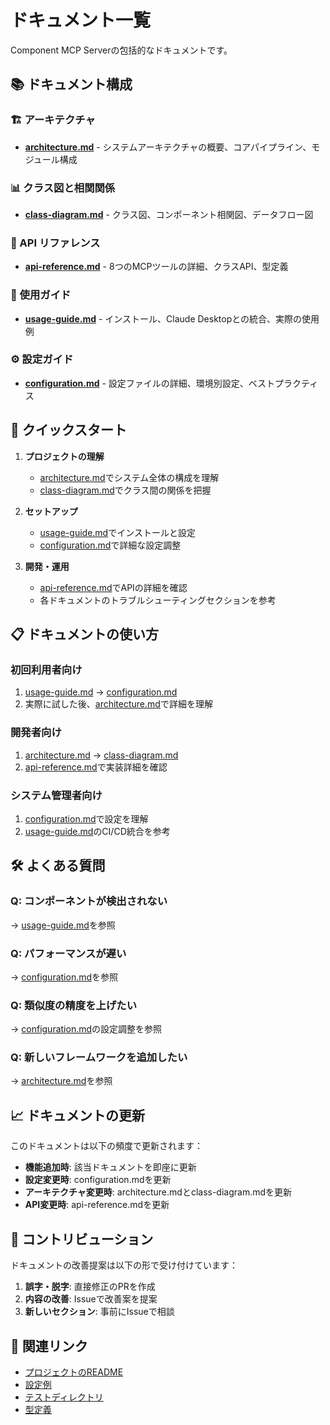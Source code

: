 # ドキュメント一覧

Component MCP Serverの包括的なドキュメントです。

## 📚 ドキュメント構成

### 🏗️ アーキテクチャ
- **[architecture.md](./architecture.md)** - システムアーキテクチャの概要、コアパイプライン、モジュール構成

### 📊 クラス図と相関関係
- **[class-diagram.md](./class-diagram.md)** - クラス図、コンポーネント相関図、データフロー図

### 🔧 API リファレンス
- **[api-reference.md](./api-reference.md)** - 8つのMCPツールの詳細、クラスAPI、型定義

### 📖 使用ガイド
- **[usage-guide.md](./usage-guide.md)** - インストール、Claude Desktopとの統合、実際の使用例

### ⚙️ 設定ガイド
- **[configuration.md](./configuration.md)** - 設定ファイルの詳細、環境別設定、ベストプラクティス

## 🚀 クイックスタート

1. **プロジェクトの理解**
   - [architecture.md](./architecture.md)でシステム全体の構成を理解
   - [class-diagram.md](./class-diagram.md)でクラス間の関係を把握

2. **セットアップ**
   - [usage-guide.md](./usage-guide.md)でインストールと設定
   - [configuration.md](./configuration.md)で詳細な設定調整

3. **開発・運用**
   - [api-reference.md](./api-reference.md)でAPIの詳細を確認
   - 各ドキュメントのトラブルシューティングセクションを参考

## 📋 ドキュメントの使い方

### 初回利用者向け
1. [usage-guide.md](./usage-guide.md) → [configuration.md](./configuration.md)
2. 実際に試した後、[architecture.md](./architecture.md)で詳細を理解

### 開発者向け
1. [architecture.md](./architecture.md) → [class-diagram.md](./class-diagram.md)
2. [api-reference.md](./api-reference.md)で実装詳細を確認

### システム管理者向け
1. [configuration.md](./configuration.md)で設定を理解
2. [usage-guide.md](./usage-guide.md)のCI/CD統合を参考

## 🛠️ よくある質問

### Q: コンポーネントが検出されない
→ [usage-guide.md](./usage-guide.md#トラブルシューティング)を参照

### Q: パフォーマンスが遅い
→ [configuration.md](./configuration.md#パフォーマンスチューニング)を参照

### Q: 類似度の精度を上げたい
→ [configuration.md](./configuration.md#similarity)の設定調整を参照

### Q: 新しいフレームワークを追加したい
→ [architecture.md](./architecture.md#拡張性)を参照

## 📈 ドキュメントの更新

このドキュメントは以下の頻度で更新されます：

- **機能追加時**: 該当ドキュメントを即座に更新
- **設定変更時**: configuration.mdを更新
- **アーキテクチャ変更時**: architecture.mdとclass-diagram.mdを更新
- **API変更時**: api-reference.mdを更新

## 🤝 コントリビューション

ドキュメントの改善提案は以下の形で受け付けています：

1. **誤字・脱字**: 直接修正のPRを作成
2. **内容の改善**: Issueで改善案を提案
3. **新しいセクション**: 事前にIssueで相談

## 🔗 関連リンク

- [プロジェクトのREADME](../README.md)
- [設定例](../component-mcp.config.example.json)
- [テストディレクトリ](../tests/)
- [型定義](../src/types/)
